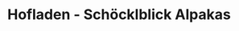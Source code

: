 ---
title: "Hofladen - Schöcklblick Alpakas"
url: /kainbach-bei-graz/hofladen-schoecklblick-alpakas/
shop: Hofladen
---